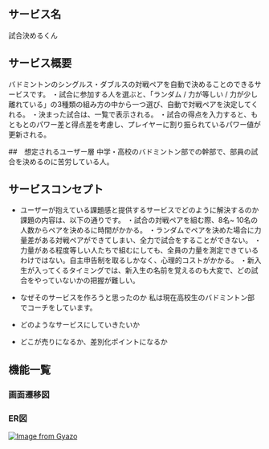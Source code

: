 ## サービス名
試合決めるくん

## サービス概要
バドミントンのシングルス・ダブルスの対戦ペアを自動で決めることのできるサービスです。
・試合に参加する人を選ぶと、「ランダム / 力が等しい / 力が少し離れている」の3種類の組み方の中から一つ選び、自動で対戦ペアを決定してくれる。
・決まった試合は、一覧で表示される。
・試合の得点を入力すると、もともとのパワー差と得点差を考慮し、プレイヤーに割り振られているパワー値が更新される。

##　想定されるユーザー層
中学・高校のバドミントン部での幹部で、部員の試合を決めるのに苦労している人。

## サービスコンセプト
* ユーザーが抱えている課題感と提供するサービスでどのように解決するのか
課題の内容は、以下の通りです。
・試合の対戦ペアを組む際、8名~ 10名の人数からペアを決めるに時間がかかる。
・ランダムでペアを決めた場合に力量差がある対戦ペアができてしまい、全力で試合をすることができない。
・力量がある程度等しい人たちで組むにしても、全員の力量を測定できているわけではない。自主申告制を取るしかなく、心理的コストがかかる。
・新入生が入ってくるタイミングでは、新入生の名前を覚えるのも大変で、どの試合をやっていないかの把握が難しい。

* なぜそのサービスを作ろうと思ったのか
私は現在高校生のバドミントン部でコーチをしています。

* どのようなサービスにしていきたいか


* どこが売りになるか、差別化ポイントになるか

## 機能一覧


### 画面遷移図

### ER図
[![Image from Gyazo](https://i.gyazo.com/f1c6002ce0c53cd1f620643fbf7d9cd7.jpg)](https://gyazo.com/f1c6002ce0c53cd1f620643fbf7d9cd7)
